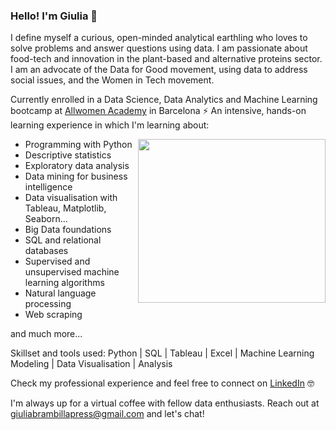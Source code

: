 ### Hello! I'm Giulia 🚀


I define myself a curious, open-minded analytical earthling who loves to solve problems and answer questions using data. I am passionate about food-tech and innovation in the plant-based and alternative proteins sector. I am an advocate of the Data for Good movement, using data to address social issues, and the Women in Tech movement.

Currently enrolled in a Data Science, Data Analytics and Machine Learning bootcamp at [Allwomen Academy](https://www.allwomen.tech/) in Barcelona ⚡️ An intensive, hands-on learning experience in which I'm learning about:

<img align="right" src="https://media.giphy.com/media/heIX5HfWgEYlW/giphy.gif" width="300" height="262" />

- Programming with Python
- Descriptive statistics
- Exploratory data analysis
- Data mining for business intelligence
- Data visualisation with Tableau, Matplotlib, Seaborn...
- Big Data foundations
- SQL and relational databases
- Supervised and unsupervised machine learning algorithms
- Natural language processing
- Web scraping

and much more...


Skillset and tools used:   Python | SQL | Tableau | Excel | Machine Learning Modeling | Data Visualisation | Analysis        

Check my professional experience and feel free to connect on [LinkedIn](https://www.linkedin.com/in/giuliabrambilla/) 🤓

I'm always up for a virtual coffee with fellow data enthusiasts. Reach out at giuliabrambillapress@gmail.com and let's chat!
